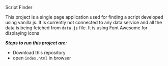 Script Finder

This project is a single page application used for finding a script developed using vanilla js. It is currently not connected to any data service and all the data is being fetched from `data.js` file. It is using Font Awesome for displaying icons

**_Steps to run this project are:_**
- Download this repository
- open `index.html` in browser

